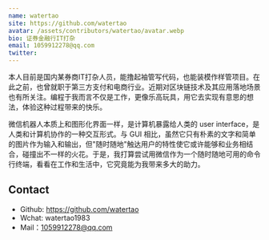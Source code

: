 ```yaml
---
name: watertao
site: https://github.com/watertao
avatar: /assets/contributors/watertao/avatar.webp
bio: 证券金融行IT打杂
email: 1059912278@qq.com
twitter: 
---
```


本人目前是国内某券商IT打杂人员，能撸起袖管写代码，也能装模作样管项目。在此之前，也曾就职于第三方支付和电商行业。近期对区块链技术及其应用落地场景也有所关注。编程于我而言不仅是工作，更像乐高玩具，用它去实现有意思的想法，体验这种过程带来的快乐。

微信机器人本质上和图形化界面一样，是计算机暴露给人类的 user interface，是人类和计算机协作的一种交互形式。与 GUI 相比，虽然它只有朴素的文字和简单的图片作为输入和输出，但"随时随地"触达用户的特性使它或许能够和业务相结合，碰撞出不一样的火花。于是，我打算尝试用微信作为一个随时随地可用的命令行终端，看看在工作和生活中，它究竟能为我带来多大的助力。

## Contact

- Github: <https://github.com/watertao>
- Wchat: watertao1983
- Mail：1059912278@qq.com
